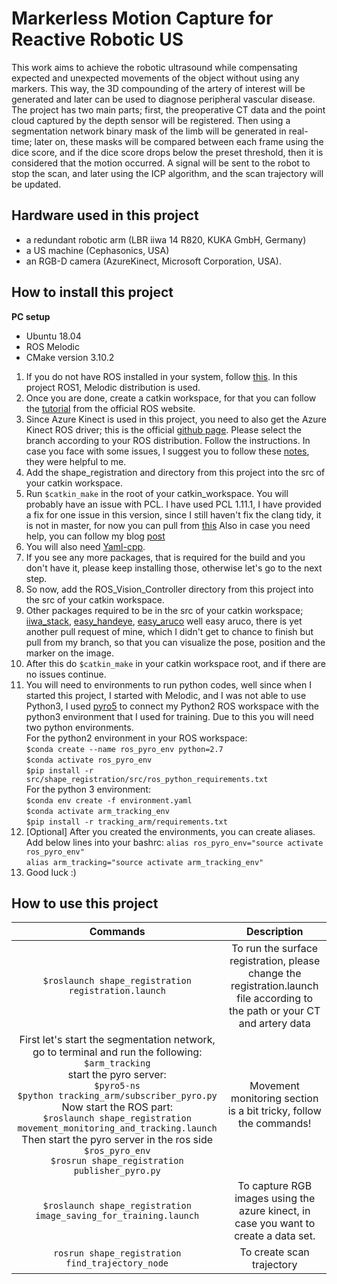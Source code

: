 # Markerless Motion Capture for Reactive Robotic US

This work aims to achieve the robotic ultrasound while compensating expected and unexpected movements of the object without using any markers. This way, the 3D compounding of the artery of interest will be generated and later can be used to diagnose peripheral vascular disease. The project has two main parts; first, the preoperative CT data and the point cloud captured by the depth sensor will be registered. Then using a segmentation network binary mask of the limb will be generated in real-time; later on, these masks will be compared between each frame using the dice score, and if the dice score drops below the preset threshold, then it is considered that the motion occurred. A signal will be sent to the robot to stop the scan, and later using the ICP algorithm, and the scan trajectory will be updated.

## Hardware used in this project
* a  redundant  robotic arm  (LBR  iiwa  14  R820,  KUKA  GmbH,  Germany)  
* a  US machine (Cephasonics, USA)
* an RGB-D camera (AzureKinect, Microsoft Corporation, USA).


## How to install this project
**PC setup**
- Ubuntu 18.04 
- ROS Melodic
- CMake version 3.10.2

1) If you do not have ROS installed in your system, follow [this](http://wiki.ros.org/ROS/Installation "ROS Installation"). In this project ROS1, Melodic distribution is used.
2) Once you are done, create a catkin workspace, for that you can follow the [tutorial](http://wiki.ros.org/catkin/Tutorials/create_a_workspace "catkin_ws Generation") from the official ROS website. 
3) Since Azure Kinect is used in this project, you need to also get the Azure Kinect ROS driver; this is the official [github page](https://github.com/microsoft/Azure_Kinect_ROS_Driver "Azure Kinect ROS Driver"). Please select the branch according to your ROS distribution. Follow the instructions. In case you face with some issues, I suggest you to follow these [notes](https://gist.github.com/madelinegannon/c212dbf24fc42c1f36776342754d81bc "Azure Kinect ROS driver fix"), they were  helpful to me. 
4) Add the shape_registration and directory from this project into the src of your catkin workspace.
5) Run `$catkin_make` in the root of your catkin_workspace. You will probably have an issue with PCL. I have used PCL 1.11.1, I have provided a fix for one issue in this version, since I still haven't fix the clang tidy, it is not in master, for now you can pull from [this](https://github.com/NehilDanis/pcl/tree/bug_fix_segfault_executing_multiscale_feature_persistence "PCL") Also in case you need help, you can follow my blog [post](https://nehildanis.github.io/Using-PCL-in-Ubuntu-18.html "pcl in ubuntu18.04")
6) You will also need [Yaml-cpp](https://github.com/jbeder/yaml-cpp "yaml_cpp_github").
7) If you see any more packages, that is required for the build and you don't have it, please keep installing those, otherwise let's go to the next step.
8) So now, add the ROS_Vision_Controller directory from this project into the src of your catkin workspace.
9) Other packages required to be in the src of your catkin workspace; [iiwa_stack](https://github.com/IFL-CAMP/iiwa_stack "iiwa_stack_github"), [easy_handeye](https://github.com/IFL-CAMP/easy_handeye "easy_handeye_github"), [easy_aruco](https://github.com/marcoesposito1988/easy_aruco/pull/3 "easy_aruco") well easy aruco, there is yet another pull request of mine, which I didn't get to chance to finish but pull from my branch, so that you can visualize the pose, position and the marker on the image.
10) After this do `$catkin_make` in your catkin workspace root, and if there are no issues continue.
11) You will need to environments to run python codes, well since when I started this project, I started with Melodic, and I was not able to use Python3, I used [pyro5](https://pyro5.readthedocs.io/en/latest/ "pyro5") to connect my Python2 ROS workspace with the python3 environment that I used for training. Due to this you will need two python environments.<br />
For the python2 environment in your ROS workspace:<br />
`$conda create --name ros_pyro_env python=2.7`<br />
`$conda activate ros_pyro_env`<br />
`$pip install -r src/shape_registration/src/ros_python_requirements.txt`<br />
For the python 3 environment:<br />
`$conda env create -f environment.yaml`<br />
`$conda activate arm_tracking_env`<br />
`$pip install -r tracking_arm/requirements.txt`<br />
12) [Optional] After you created the environments, you can create aliases. Add below lines into your bashrc:
`alias ros_pyro_env="source activate ros_pyro_env"`<br />
`alias arm_tracking="source activate arm_tracking_env"`<br />
13) Good luck :)

## How to use this project

| Commands | Description |
| :----: | :----: |
| `$roslaunch shape_registration registration.launch` | To run the surface registration, please change the registration.launch file according to the path or your CT and artery data |
| First let's start the segmentation network, go to terminal and run the following:<br>`$arm_tracking`<br>start the pyro server:<br>`$pyro5-ns`<br>`$python tracking_arm/subscriber_pyro.py`<br>Now start the ROS part:<br>`$roslaunch shape_registration movement_monitoring_and_tracking.launch`<br>Then start the pyro server in the ros side<br>`$ros_pyro_env`<br>`$rosrun shape_registration publisher_pyro.py`| Movement monitoring section is a bit tricky, follow the commands!|
| `$roslaunch shape_registration image_saving_for_training.launch` | To capture RGB images using the azure kinect, in case you want to create a data set. |
| `rosrun shape_registration find_trajectory_node` | To create scan trajectory |
